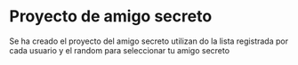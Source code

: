 <h1>Proyecto de amigo secreto</h1>
<p>Se ha creado el proyecto del amigo secreto utilizan do la lista registrada por cada usuario y el random para seleccionar tu amigo secreto</p>
